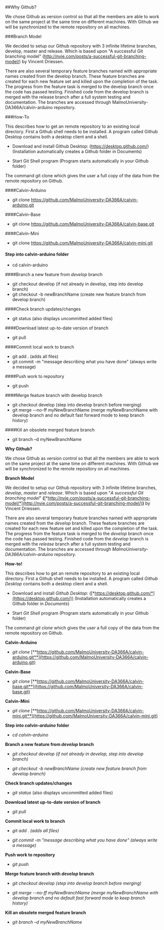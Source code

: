 ##Why Github?

We chose Github as version control so that all the members are able to work on the same project at the same time on different machines. With Github we will be synchronized to the remote repository on all machines.

###Branch Model

We decided to setup our Github repository with 3 infinite lifetime branches, develop, master and release. Which is based upon "A successful Git branching model" (<http://nvie.com/posts/a-successful-git-branching-model/>) by Vincent Driessen.

There are also several temporary feature branches named with appropriate names created from the develop branch. These feature branches are created for each new feature set and killed upon the completion of the task. The progress from the feature task is merged to the develop branch once the code has passed testing. Finished code from the develop branch is merged with the release branch after a full system testing and documentation. The branches are accessed through MalmoUniversity-DA366A/calvin-arduino repository.

###How-To

This describes how to get an remote repository to an existing local directory. First a Github shell needs to be installed. A program called Github Desktop contains both a desktop client and a shell.

* Download and install Github Desktop: (https://desktop.github.com/) (Installation automatically creates a Github folder in Documents)

* Start Git Shell program (Program starts automatically in your Github folder)

The command git clone which gives the user a full copy of the data from the remote repository on Github.

####Calvin-Arduino
* git clone https://github.com/MalmoUniversity-DA366A/calvin-arduino.git

####Calvin-Base
* git clone https://github.com/MalmoUniversity-DA366A/calvin-base.git

####Calvin-Mini
* git clone https://github.com/MalmoUniversity-DA366A/calvin-mini.git

#### Step into calvin-arduino folder
* cd calvin-arduino

####Branch a new feature from _develop_ branch
* git checkout develop (if not already in develop, step into develop branch)
* git checkout -b newBranchName (create new feature branch from develop branch)

####Check branch updates/changes
* git status (also displays uncommitted added files)

####Download latest up-to-date version of branch
* git pull

####Commit local work to branch
* git add . (adds all files)
* git commit -m "message describing what you have done" (always write a message)

####Push work to repository
* git push

####Merge feature branch with develop branch
* git checkout develop (step into develop branch before merging)
* git merge --no-ff myNewBranchName (merge myNewBranchName with develop branch and no default fast forward mode to keep branch history)

####Kill an obsolete merged feature branch
* git branch –d myNewBranchName

**Why Github?**

We chose Github as version control so that all the members are able to
work on the same project at the same time on different machines. With
Github we will be synchronized to the remote repository on all machines.

**Branch Model**

We decided to setup our Github repository with 3 infinite lifetime
branches, *develop*, *master* and *release*. Which is based upon "*A
successful Git branching model*"
**(**[*http://nvie.com/posts/a-successful-git-branching-model/*](http://nvie.com/posts/a-successful-git-branching-model/)**)**
by Vincent Driessen.

There are also several temporary feature branches named with appropriate
names created from the *develop* branch. These feature branches are
created for each new feature set and killed upon the completion of the
task. The progress from the feature task is merged to the *develop*
branch once the code has passed testing. Finished code from the
*develop* branch is merged with the *release* branch after a full system
testing and documentation. The branches are accessed through
*MalmoUniversity-DA366A/calvin-arduino* repository.

**How-to!**

This describes how to get an remote repository to an existing local
directory. First a Github shell needs to be installed. A program called
*Github Desktop* contains both a desktop client and a shell.

-   Download and install *Github Desktop*:
    ([*https://desktop.github.com/*](https://desktop.github.com/))
    (Installation automatically creates a Github folder in *Documents*)

-   Start *Git Shell* program (Program starts automatically in your
    Github folder)

The command *git clone* which gives the user a full copy of the data
from the remote repository on Github.

**Calvin-Arduino**

-   *git clone*
    [**https://github.com/MalmoUniversity-DA366A/calvin-arduino.git**](https://github.com/MalmoUniversity-DA366A/calvin-arduino.git)

**Calvin-Base**

-   *git clone*
    [**https://github.com/MalmoUniversity-DA366A/calvin-base.git**](https://github.com/MalmoUniversity-DA366A/calvin-base.git)

**Calvin-Mini**

-   *git clone*
    [**https://github.com/MalmoUniversity-DA366A/calvin-mini.git**](https://github.com/MalmoUniversity-DA366A/calvin-mini.git)

**Step into *calvin-arduino* folder**

-   *cd calvin-arduino*

**Branch a new feature from *develop* branch**

-   *git checkout develop (if not already in develop, step into
    develop branch)*

-   *git checkout -b newBranchName (create new feature branch from
    develop branch)*

**Check branch updates/changes**

-   *git status* (also displays uncommitted added files)

**Download latest up-to-date version of branch**

-   *git pull*

**Commit local work to branch**

-   *git add . (adds all files)*

-   *git commit -m "message describing what you have done" (*always
    write a message*)*

**Push work to repository**

-   *git push*

**Merge feature branch with *develop* branch**

-   *git checkout develop (step into develop branch before merging)*

-   *git merge --no-ff* *myNewBranchName (*merge *myNewBranchName* with
    *develop* branch and no default fast forward mode to keep branch
    history*)*

**Kill an obsolete merged feature branch**

-   *git branch –d myNewBranchName*

